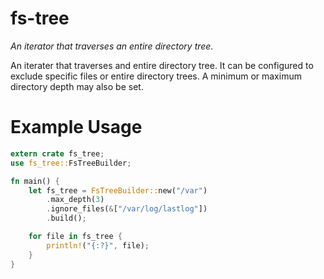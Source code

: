 # fs-tree

_An iterator that traverses an entire directory tree._

An iterater that traverses and entire directory tree. It can be
configured to exclude specific files or entire directory trees.
A minimum or maximum directory depth may also be set.

# Example Usage

```rust
extern crate fs_tree;
use fs_tree::FsTreeBuilder;

fn main() {
    let fs_tree = FsTreeBuilder::new("/var")
        .max_depth(3)
        .ignore_files(&["/var/log/lastlog"])
        .build();

    for file in fs_tree {
        println!("{:?}", file);
    }
}
